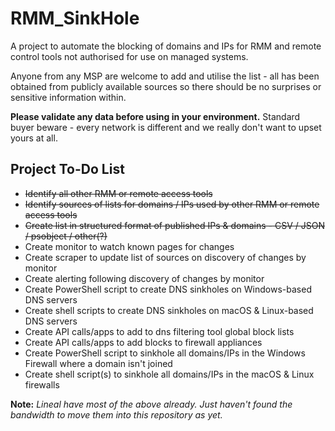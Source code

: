 # RMM_SinkHole
A project to automate the blocking of domains and IPs for RMM and remote control tools not authorised for use on managed systems.

Anyone from any MSP are welcome to add and utilise the list - all has been obtained from publicly available sources so there should be no surprises or sensitive information within.

**Please validate any data before using in your environment.** Standard buyer beware - every network is different and we really don't want to upset yours at all. 


## Project To-Do List
* ~~Identify all other RMM or remote access tools~~
* ~~Identify sources of lists for domains / IPs used by other RMM or remote access tools~~
* ~~Create list in structured format of published IPs & domains - CSV / JSON / psobject / other(?)~~
* Create monitor to watch known pages for changes
* Create scraper to update list of sources on discovery of changes by monitor
* Create alerting following discovery of changes by monitor
* Create PowerShell script to create DNS sinkholes on Windows-based DNS servers
* Create shell scripts to create DNS sinkholes on macOS & Linux-based DNS servers
* Create API calls/apps to add to dns filtering tool global block lists
* Create API calls/apps to add blocks to firewall appliances
* Create PowerShell script to sinkhole all domains/IPs in the Windows Firewall where a domain isn't joined
* Create shell script(s) to sinkhole all domains/IPs in the macOS & Linux firewalls

**Note:** *Lineal have most of the above already. Just haven't found the bandwidth to move them into this repository as yet.*
